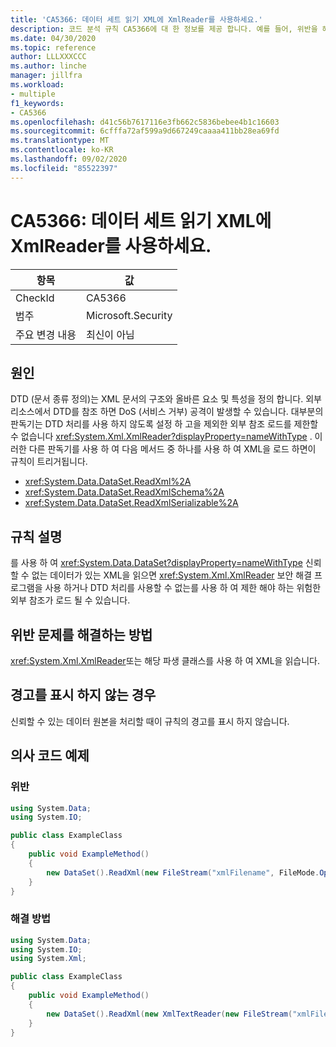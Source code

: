 ```yaml
---
title: 'CA5366: 데이터 세트 읽기 XML에 XmlReader를 사용하세요.'
description: 코드 분석 규칙 CA5366에 대 한 정보를 제공 합니다. 예를 들어, 위반을 해결 하는 방법, 위반 하는 경우를 포함 합니다.
ms.date: 04/30/2020
ms.topic: reference
author: LLLXXXCCC
ms.author: linche
manager: jillfra
ms.workload:
- multiple
f1_keywords:
- CA5366
ms.openlocfilehash: d41c56b7617116e3fb662c5836bebee4b1c16603
ms.sourcegitcommit: 6cfffa72af599a9d667249caaaa411bb28ea69fd
ms.translationtype: MT
ms.contentlocale: ko-KR
ms.lasthandoff: 09/02/2020
ms.locfileid: "85522397"
---
```

# <a name="ca5366-use-xmlreader-for-dataset-read-xml"></a>CA5366: 데이터 세트 읽기 XML에 XmlReader를 사용하세요.

|항목|값|
|-|-|
|CheckId|CA5366|
|범주|Microsoft.Security|
|주요 변경 내용|최신이 아님|

## <a name="cause"></a>원인

DTD (문서 종류 정의)는 XML 문서의 구조와 올바른 요소 및 특성을 정의 합니다. 외부 리소스에서 DTD를 참조 하면 DoS (서비스 거부) 공격이 발생할 수 있습니다. 대부분의 판독기는 DTD 처리를 사용 하지 않도록 설정 하 고을 제외한 외부 참조 로드를 제한할 수 없습니다 <xref:System.Xml.XmlReader?displayProperty=nameWithType> . 이러한 다른 판독기를 사용 하 여 다음 메서드 중 하나를 사용 하 여 XML을 로드 하면이 규칙이 트리거됩니다.
- <xref:System.Data.DataSet.ReadXml%2A>
- <xref:System.Data.DataSet.ReadXmlSchema%2A>
- <xref:System.Data.DataSet.ReadXmlSerializable%2A>

## <a name="rule-description"></a>규칙 설명

를 사용 하 여 <xref:System.Data.DataSet?displayProperty=nameWithType> 신뢰할 수 없는 데이터가 있는 XML을 읽으면 <xref:System.Xml.XmlReader> 보안 해결 프로그램을 사용 하거나 DTD 처리를 사용할 수 없는를 사용 하 여 제한 해야 하는 위험한 외부 참조가 로드 될 수 있습니다.

## <a name="how-to-fix-violations"></a>위반 문제를 해결하는 방법

<xref:System.Xml.XmlReader>또는 해당 파생 클래스를 사용 하 여 XML을 읽습니다.

## <a name="when-to-suppress-warnings"></a>경고를 표시 하지 않는 경우

신뢰할 수 있는 데이터 원본을 처리할 때이 규칙의 경고를 표시 하지 않습니다.

## <a name="pseudo-code-examples"></a>의사 코드 예제

### <a name="violation"></a>위반

```csharp
using System.Data;
using System.IO;

public class ExampleClass
{
    public void ExampleMethod()
    {
        new DataSet().ReadXml(new FileStream("xmlFilename", FileMode.Open));
    }
}
```

### <a name="solution"></a>해결 방법

```csharp
using System.Data;
using System.IO;
using System.Xml;

public class ExampleClass
{
    public void ExampleMethod()
    {
        new DataSet().ReadXml(new XmlTextReader(new FileStream("xmlFilename", FileMode.Open)));
    }
}
```
